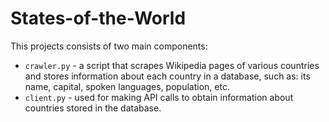 # States-of-the-World
This projects consists of two main components:
- `crawler.py` - a script that scrapes Wikipedia pages of various countries and stores information about each country in a database, such as: its name, capital, spoken languages, population, etc.
- `client.py` - used for making API calls to obtain information about countries stored in the database.